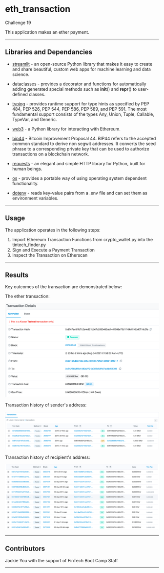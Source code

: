 # eth_transaction
Challenge 19

This application makes an ether payment.

---

## Libraries and Dependancies

* [streamlit](https://docs.streamlit.io/en/stable/) - an open-source Python library that makes it easy to create and share beautiful, custom web apps for machine learning and data science.

* [dataclasses](https://docs.python.org/3/library/dataclasses.html) - provides a decorator and functions for automatically adding generated special methods such as __init__() and __repr__() to user-defined classes.

* [typing](https://docs.python.org/3/library/typing.html) - provides runtime support for type hints as specified by PEP 484, PEP 526, PEP 544, PEP 586, PEP 589, and PEP 591. The most fundamental support consists of the types Any, Union, Tuple, Callable, TypeVar, and Generic.

* [web3](https://web3py.readthedocs.io/en/stable/) - a Python library for interacting with Ethereum.

* [bip44](https://www.cs.utexas.edu/users/moore/acl2/manuals/current/manual/index-seo.php/BITCOIN____BIP44?path=3370/27092/5157/6093/9771) - Bitcoin Improvement Proposal 44. BIP44 refers to the accepted common standard to derive non segwit addresses. It converts the seed phrase to a corresponding private key that can be used to authorize transactions on a blockchain network.

* [requests](https://docs.python-requests.org/en/master/) - an elegant and simple HTTP library for Python, built for human beings.

* [os](https://docs.python.org/3/library/os.html) - provides a portable way of using operating system dependent functionality.

* [dotenv](https://pypi.org/project/python-dotenv/) - reads key-value pairs from a .env file and can set them as environment variables.

---

## Usage

The application operates in the following steps:

1. Import Ethereum Transaction Functions from crypto_wallet.py into the tintech_finder.py
2. Sign and Execute a Payment Transaction
3. Inspect the Transaction on Etherscan

---

## Results

Key outcomes of the transaction are demonstrated below:

The ether transaction:

![transaction](https://github.com/Jyou965/eth_transaction/blob/main/screen_shots/payment_detail.png)

Transaction history of sender's address:

![sender](https://github.com/Jyou965/eth_transaction/blob/main/screen_shots/address_history.png)

Transaction history of recipient's address:

![recipient](https://github.com/Jyou965/eth_transaction/blob/main/screen_shots/recipient_address_history.png)

---

## Contributors

Jackie You with the support of FinTech Boot Camp Staff

---